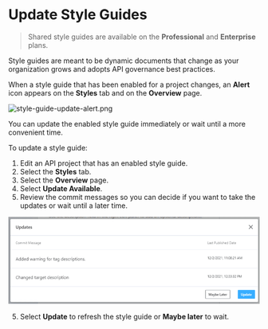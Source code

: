 # Update Style Guides

<!-- theme: info -->
>Shared style guides are available on the **Professional** and **Enterprise** plans.  

Style guides are meant to be dynamic documents that change as your organization grows and adopts API governance best practices.

When a style guide that has been enabled for a project changes, an **Alert** icon appears on the **Styles** tab and on the **Overview** page. 

![style-guide-update-alert.png](https://stoplight.io/api/v1/projects/cHJqOjI/images/RcFkZxwHOj4)

You can update the enabled style guide immediately or wait until a more convenient time.

To update a style guide:

1. Edit an API project that has an enabled style guide.
2. Select the **Styles** tab.
3. Select the **Overview** page. 
4. Select **Update Available**. 
5. Review the commit messages so you can decide if you want to take the updates or wait until a later time.

![Refresh Updates](../assets/images/style-guide-refresh.png)

5. Select **Update** to refresh the style guide or **Maybe later** to wait.
